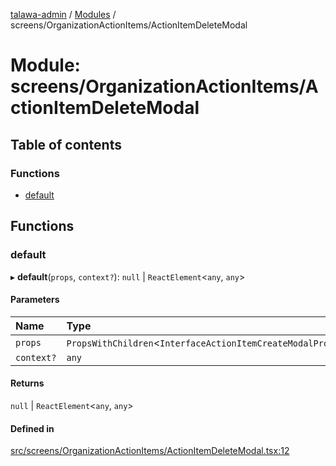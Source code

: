 [talawa-admin](../README.md) / [Modules](../modules.md) / screens/OrganizationActionItems/ActionItemDeleteModal

# Module: screens/OrganizationActionItems/ActionItemDeleteModal

## Table of contents

### Functions

- [default](screens_OrganizationActionItems_ActionItemDeleteModal.md#default)

## Functions

### default

▸ **default**(`props`, `context?`): ``null`` \| `ReactElement`\<`any`, `any`\>

#### Parameters

| Name | Type |
| :------ | :------ |
| `props` | `PropsWithChildren`\<`InterfaceActionItemCreateModalProps`\> |
| `context?` | `any` |

#### Returns

``null`` \| `ReactElement`\<`any`, `any`\>

#### Defined in

[src/screens/OrganizationActionItems/ActionItemDeleteModal.tsx:12](https://github.com/kanhaiya04/talawa-admin/blob/52fefa1/src/screens/OrganizationActionItems/ActionItemDeleteModal.tsx#L12)
